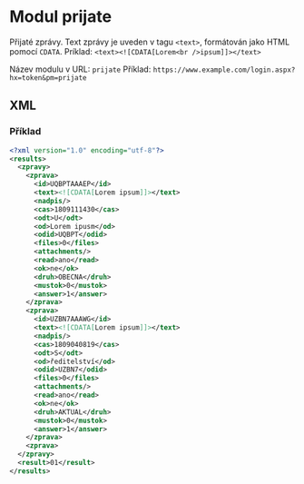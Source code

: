 # Modul prijate
Přijaté zprávy.
Text zprávy je uveden v tagu `<text>`, formátován jako HTML pomocí `CDATA`. Príklad: `<text><![CDATA[Lorem<br />ipsum]]></text>`

Název modulu v URL: `prijate` Příklad: `https://www.example.com/login.aspx?hx=token&pm=prijate`
## XML
### Příklad
```xml
<?xml version="1.0" encoding="utf-8"?>
<results>
  <zpravy>
    <zprava>
      <id>UQBPTAAAEP</id>
      <text><![CDATA[Lorem ipsum]]></text>
      <nadpis/>
      <cas>1809111430</cas>
      <odt>U</odt>
      <od>Lorem ipusm</od>
      <odid>UQBPT</odid>
      <files>0</files>
      <attachments/>
      <read>ano</read>
      <ok>ne</ok>
      <druh>OBECNA</druh>
      <mustok>0</mustok>
      <answer>1</answer>
    </zprava>
    <zprava>
      <id>UZBN7AAAWG</id>
      <text><![CDATA[Lorem ipsum]]></text>
      <nadpis/>
      <cas>1809040819</cas>
      <odt>S</odt>
      <od>ředitelství</od>
      <odid>UZBN7</odid>
      <files>0</files>
      <attachments/>
      <read>ano</read>
      <ok>ne</ok>
      <druh>AKTUAL</druh>
      <mustok>0</mustok>
      <answer>1</answer>
    </zprava>
    <zprava>
  </zpravy>
  <result>01</result>
</results>

```
